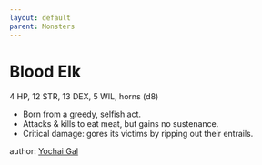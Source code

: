 ```yaml
---
layout: default
parent: Monsters
---
```

# Blood Elk
4 HP, 12 STR, 13 DEX, 5 WIL, horns (d8)
- Born from a greedy, selfish act.
- Attacks & kills to eat meat, but gains no sustenance.
- Critical damage: gores its victims by ripping out their entrails.

author: [Yochai Gal](https://newschoolrevolution.com)
